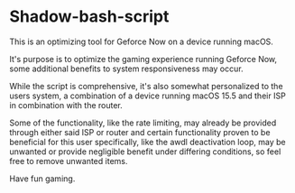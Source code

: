 # Shadow-bash-script
This is an optimizing tool for Geforce Now on a device running macOS.

It's purpose is to optimize the gaming experience running Geforce Now, some additional benefits to system responsiveness may occur.

While the script is comprehensive, it's also somewhat personalized to the users system, a combination of a device running macOS 15.5 and their ISP in combination with the router.

Some of the functionality, like the rate limiting, may already be provided through either said ISP or router and certain functionality proven to be beneficial for this user specifically, like the awdl deactivation loop, may be unwanted or provide negligible benefit under differing conditions, so feel free to remove unwanted items.

Have fun gaming.


